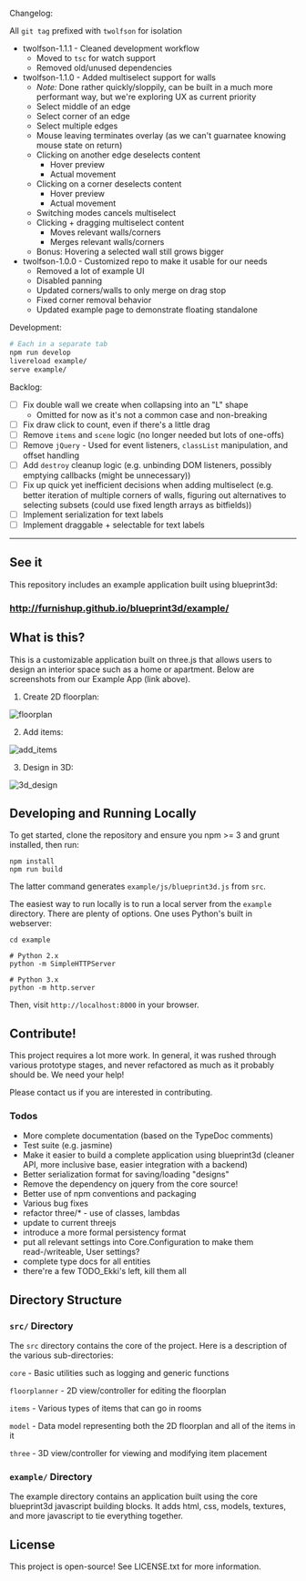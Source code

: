Changelog:

All `git tag` prefixed with `twolfson` for isolation

- twolfson-1.1.1 - Cleaned development workflow
    - Moved to `tsc` for watch support
    - Removed old/unused dependencies
- twolfson-1.1.0 - Added multiselect support for walls
    - *Note:* Done rather quickly/sloppily, can be built in a much more performant way, but we're exploring UX as current priority
    - Select middle of an edge
    - Select corner of an edge
    - Select multiple edges
    - Mouse leaving terminates overlay (as we can't guarnatee knowing mouse state on return)
    - Clicking on another edge deselects content
        - Hover preview
        - Actual movement
    - Clicking on a corner deselects content
        - Hover preview
        - Actual movement
    - Switching modes cancels multiselect
    - Clicking + dragging multiselect content
        - Moves relevant walls/corners
        - Merges relevant walls/corners
    - Bonus: Hovering a selected wall still grows bigger
- twolfson-1.0.0 - Customized repo to make it usable for our needs
    - Removed a lot of example UI
    - Disabled panning
    - Updated corners/walls to only merge on drag stop
    - Fixed corner removal behavior
    - Updated example page to demonstrate floating standalone


Development:

```bash
# Each in a separate tab
npm run develop
livereload example/
serve example/
```

Backlog:

- [ ] Fix double wall we create when collapsing into an "L" shape
  - Omitted for now as it's not a common case and non-breaking
- [ ] Fix draw click to count, even if there's a little drag
- [ ] Remove `items` and `scene` logic (no longer needed but lots of one-offs)
- [ ] Remove `jQuery` - Used for event listeners, `classList` manipulation, and offset handling
- [ ] Add `destroy` cleanup logic (e.g. unbinding DOM listeners, possibly emptying callbacks (might be unnecessary))
- [ ] Fix up quick yet inefficient decisions when adding multiselect (e.g. better iteration of multiple corners of walls, figuring out alternatives to selecting subsets (could use fixed length arrays as bitfields))
- [ ] Implement serialization for text labels
- [ ] Implement draggable + selectable for text labels

---

## See it

This repository includes an example application built using blueprint3d:

### http://furnishup.github.io/blueprint3d/example/

## What is this?

This is a customizable application built on three.js that allows users to design an interior space such as a home or apartment. Below are screenshots from our Example App (link above). 

1) Create 2D floorplan:

![floorplan](https://s3.amazonaws.com/furnishup/floorplan.png)

2) Add items:

![add_items](https://s3.amazonaws.com/furnishup/add_items.png)

3) Design in 3D:

![3d_design](https://s3.amazonaws.com/furnishup/design.png)

## Developing and Running Locally

To get started, clone the repository and ensure you npm >= 3 and grunt installed, then run:

    npm install
    npm run build

The latter command generates `example/js/blueprint3d.js` from `src`.

The easiest way to run locally is to run a local server from the `example` directory. There are plenty of options. One uses Python's built in webserver:

    cd example

    # Python 2.x
    python -m SimpleHTTPServer

    # Python 3.x
    python -m http.server

Then, visit `http://localhost:8000` in your browser.

## Contribute!

This project requires a lot more work. In general, it was rushed through various prototype stages, and never refactored as much as it probably should be. We need your help!

Please contact us if you are interested in contributing.

### Todos

- More complete documentation (based on the TypeDoc comments)
- Test suite (e.g. jasmine)
- Make it easier to build a complete application using blueprint3d (cleaner API, more inclusive base, easier integration with a backend)
- Better serialization format for saving/loading "designs"
- Remove the dependency on jquery from the core source!
- Better use of npm conventions and packaging
- Various bug fixes
- refactor three/* - use of classes, lambdas
- update to current threejs
- introduce a more formal persistency format
- put all relevant settings into Core.Configuration to make them read-/writeable, User settings?
- complete type docs for all entities
- there're a few TODO_Ekki's left, kill them all

## Directory Structure

### `src/` Directory

The `src` directory contains the core of the project. Here is a description of the various sub-directories:

`core` - Basic utilities such as logging and generic functions

`floorplanner` - 2D view/controller for editing the floorplan

`items` - Various types of items that can go in rooms

`model` - Data model representing both the 2D floorplan and all of the items in it

`three` - 3D view/controller for viewing and modifying item placement


### `example/` Directory

The example directory contains an application built using the core blueprint3d javascript building blocks. It adds html, css, models, textures, and more javascript to tie everything together.

## License

This project is open-source! See LICENSE.txt for more information.
